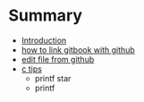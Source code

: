 # Summary

* [Introduction](README.md)
* [how to link gitbook with github](how_to_link_gitbook_with_github.md)
* [edit file from github](edit_file_from_github.md)
* [c tips](c_tips.md)
   * printf star
   * printf


